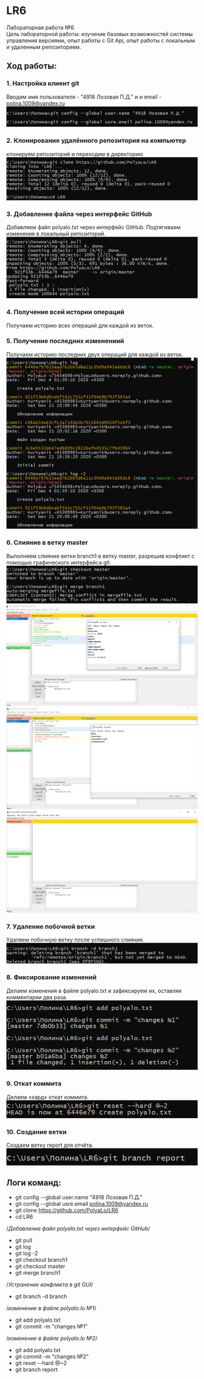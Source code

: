 # LR6
Лабораторная работа №6  
Цель лабораторной работы: изучение базовых возможностей системы управления версиями, опыт работы с Git Api, опыт работы с локальным и удаленным репозиторием.  
## Ход работы:  
### 1. Настройка клиент git  
Вводим имя пользователя - "4918 Лозовая П.Д." и и email - polina.1009@yandex.ru  
![шаг 1](https://github.com/PolyaLo/LR6/blob/report/скрин/1.png?raw=true)  
### 2. Клонирование удалённого репозитория на компьютер  
клонируем репозиторий и переходим в директорию  
![шаг 2](https://github.com/PolyaLo/LR6/blob/report/скрин/2.png?raw=true)  
### 3. Добавление файла через интерфейс GitHub  
Добавляем файл polyalo.txt через интерфейс GitHub. Подтягиваем изменения в локальный репозиторий.  
![шаг 3](https://github.com/PolyaLo/LR6/blob/report/скрин/3.png?raw=true)   
### 4. Получение всей истории операций  
Получаем историю всех операций для каждой из веток.  
### 5. Получение последних изменениий  
Получаем историю последних двух операций для каждой из веток.  
![шаг 4 и 5](https://github.com/PolyaLo/LR6/blob/report/скрин/4.png?raw=true)  
### 6. Слияние в ветку master  
Выполняем слияние ветки branch1 в ветку master, разрешив конфликт c помощью графического интерфейса git.  
![шаг 6](https://github.com/PolyaLo/LR6/blob/report/скрин/5.png?raw=true)  
![шаг 6](https://github.com/PolyaLo/LR6/blob/report/скрин/6.png?raw=true)  
![шаг 6](https://github.com/PolyaLo/LR6/blob/report/скрин/7.png?raw=true)  
![шаг 6](https://github.com/PolyaLo/LR6/blob/report/скрин/8.png?raw=true)  
### 7. Удаление побочной ветки  
Удаляем побочную ветку после успешного слияния.
![шаг 7](https://github.com/PolyaLo/LR6/blob/report/скрин/9.png?raw=true)  
### 8. Фиксирование изменений  
Делаем изменения в файле polyalo.txt и зафиксируем их, оставляя комментарии два раза.  
![шаг 8](https://github.com/PolyaLo/LR6/blob/report/скрин/10.png?raw=true)  
### 9. Откат коммита  
Делаем «хард» откат коммита.  
![шаг 9](https://github.com/PolyaLo/LR6/blob/report/скрин/11.png?raw=true)  
### 10. Создание ветки  
Создаем ветку report для отчёта.
![шаг10](https://github.com/PolyaLo/LR6/blob/report/скрин/12.png?raw=true)  
## Логи команд:  
*  git config --global user.name "4918 Лозовая П.Д."
* git config --global usre.email polina.1009@yandex.ru
* git clone https://github.com/PolyaLo/LR6
* cd LR6   
  
  
/*Добавление файл polyalo.txt через интерфейс GitHub*/
  
* git pull  
* git log  
* git log -2  
* git checkout branch1  
* git checkout master  
* git merge branch1  
  
/*Устранение конфликта в git GUI*/
    
* git branch -d branch   
    
 /*изменение в файле polyalo.lo №1*/   
   
* git add polyalo.txt  
* git commit -m "changes №1"  
  

 /*изменение в файле polyalo.lo №2*/   
   
* git add polyalo.txt  
* git commit -m "changes №2"  
* git reset --hard @~2  
* git branch report
